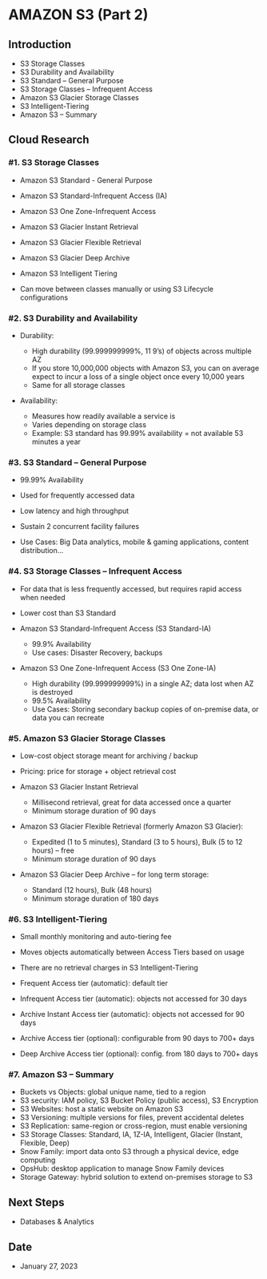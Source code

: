 # AMAZON S3 (Part 2)



## Introduction


- S3 Storage Classes
- S3 Durability and Availability
- S3 Standard – General Purpose
- S3 Storage Classes – Infrequent Access
- Amazon S3 Glacier Storage Classes
- S3 Intelligent-Tiering
- Amazon S3 – Summary


## Cloud Research

### #1. S3 Storage Classes


- Amazon S3 Standard - General Purpose
- Amazon S3 Standard-Infrequent Access (IA)
- Amazon S3 One Zone-Infrequent Access
- Amazon S3 Glacier Instant Retrieval
- Amazon S3 Glacier Flexible Retrieval
- Amazon S3 Glacier Deep Archive
- Amazon S3 Intelligent Tiering

- Can move between classes manually or using S3 Lifecycle configurations


### #2. S3 Durability and Availability


- Durability:
    - High durability (99.999999999%, 11 9’s) of objects across multiple AZ
    - If you store 10,000,000 objects with Amazon S3, you can on average expect to incur a loss of a single object once every 10,000 years
    - Same for all storage classes
    
- Availability:
    - Measures how readily available a service is
    - Varies depending on storage class
    - Example: S3 standard has 99.99% availability = not available 53 minutes a year


### #3. S3 Standard – General Purpose


- 99.99% Availability
- Used for frequently accessed data
- Low latency and high throughput
- Sustain 2 concurrent facility failures

- Use Cases: Big Data analytics, mobile & gaming applications, content distribution…


### #4. S3 Storage Classes – Infrequent Access


- For data that is less frequently accessed, but requires rapid access when needed
- Lower cost than S3 Standard

-  Amazon S3 Standard-Infrequent Access (S3 Standard-IA)
    - 99.9% Availability
    - Use cases: Disaster Recovery, backups

- Amazon S3 One Zone-Infrequent Access (S3 One Zone-IA)
    - High durability (99.999999999%) in a single AZ; data lost when AZ is destroyed
    - 99.5% Availability  
    - Use Cases: Storing secondary backup copies of on-premise data, or data you can recreate


### #5. Amazon S3 Glacier Storage Classes


- Low-cost object storage meant for archiving / backup
- Pricing: price for storage + object retrieval cost

- Amazon S3 Glacier Instant Retrieval
    - Millisecond retrieval, great for data accessed once a quarter
    - Minimum storage duration of 90 days
- Amazon S3 Glacier Flexible Retrieval (formerly Amazon S3 Glacier):
    - Expedited (1 to 5 minutes), Standard (3 to 5 hours), Bulk (5 to 12 hours) – free
    - Minimum storage duration of 90 days
- Amazon S3 Glacier Deep Archive – for long term storage:
    - Standard (12 hours), Bulk (48 hours)
    - Minimum storage duration of 180 days


### #6. S3 Intelligent-Tiering


- Small monthly monitoring and auto-tiering fee
- Moves objects automatically between Access Tiers based on usage
- There are no retrieval charges in S3 Intelligent-Tiering

- Frequent Access tier (automatic): default tier
- Infrequent Access tier (automatic): objects not accessed for 30 days
- Archive Instant Access tier (automatic): objects not accessed for 90 days
- Archive Access tier (optional): configurable from 90 days to 700+ days
- Deep Archive Access tier (optional): config. from 180 days to 700+ days


### #7. Amazon S3 – Summary


- Buckets vs Objects: global unique name, tied to a region
- S3 security: IAM policy, S3 Bucket Policy (public access), S3 Encryption
- S3 Websites: host a static website on Amazon S3
- S3 Versioning: multiple versions for files, prevent accidental deletes
- S3 Replication: same-region or cross-region, must enable versioning
- S3 Storage Classes: Standard, IA, 1Z-IA, Intelligent, Glacier (Instant, Flexible, Deep)
- Snow Family: import data onto S3 through a physical device, edge computing
- OpsHub: desktop application to manage Snow Family devices
- Storage Gateway: hybrid solution to extend on-premises storage to S3


## Next Steps


- Databases & Analytics


## Date


- January 27, 2023


